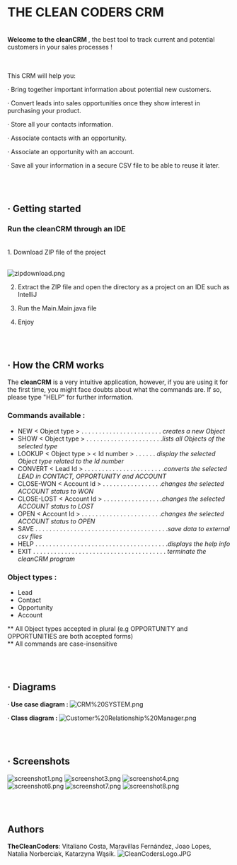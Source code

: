 # THE CLEAN CODERS CRM

<br>
<b> Welcome to the cleanCRM </b>, the best tool to track current and potential customers in your sales processes !

<br><br>
This CRM will help you:

· Bring together important information about potential new customers.

· Convert leads into sales opportunities once they show interest in purchasing your product.

· Store all your contacts information.

· Associate contacts with an opportunity.

· Associate an opportunity with an account.

· Save all your information in a secure CSV file to be able to reuse it later.

<br><br>
## · Getting started

### Run the cleanCRM through an IDE
<br>
1. Download ZIP file of the project

<br>![zipdownload.png](https://github.com/EN-IH-WDPT-JUN21/TheCleanCoders-MugglesAgainstMagic-Homework-1/blob/main/img/zipdownload.png)

2. Extract the ZIP file and open the directory as a project on an IDE such as IntelliJ

3. Run the Main.Main.java file

4. Enjoy

<br><br>
## · How the CRM works

The <b>cleanCRM</b> is a very intuitive application, however, if you are using it for the first time, you might face doubts about what the commands are. If so, please type "HELP" for further information.

### Commands available :

- NEW < Object type > . . . . . . . . . . . . . . . . . . . . . . . _creates a new Object_
- SHOW < Object type > . . . . . . . . . . . . . . . . . . . . . ._lists all Objects of the selected type_
- LOOKUP < Object type > < Id number > . . . . . . _display the selected Object type related to the Id number_
- CONVERT < Lead Id > . . . . . . . . . . . . . . . . . . . . . . ._converts the selected LEAD in CONTACT, OPPORTUNITY and ACCOUNT_
- CLOSE-WON < Account Id > . . . . . . . . . . . . . . . . ._changes the selected ACCOUNT status to WON_
- CLOSE-LOST < Account Id > . . . . . . . . . . . . . . . . ._changes the selected ACCOUNT status to LOST_
- OPEN < Account Id > . . . . . . . . . . . . . . . . . . . . . . ._changes the selected ACCOUNT status to OPEN_
- SAVE . . . . . . . . . . . . . . . . . . . . . . . . . . . . . . . . . . . . . ._save data to external csv files_
- HELP . . . . . . . . . . . . . . . . . . . . . . . . . . . . . . . . . . . . . ._displays the help info_
- EXIT . . . . . . . . . . . . . . . . . . . . . . . . . . . . . . . . . . . . . . _terminate the cleanCRM program_

### Object types :

- Lead
- Contact
- Opportunity
- Account

** All Object types accepted in plural (e.g OPPORTUNITY and OPPORTUNITIES are both accepted forms)
<br> ** All commands are case-insensitive

<br><br>
## · Diagrams

<b>· Use case diagram : </b>
![CRM%20SYSTEM.png](https://github.com/EN-IH-WDPT-JUN21/TheCleanCoders-CRM-Homework-2/blob/main/img/CRM%20SYSTEM.png)

<b>· Class diagram : </b>
![Customer%20Relationship%20Manager.png](https://github.com/EN-IH-WDPT-JUN21/TheCleanCoders-CRM-Homework-2/blob/main/img/Customer%20Relationship%20Manager.png)

<br><br>
## · Screenshots
![screenshot1.png](https://github.com/EN-IH-WDPT-JUN21/TheCleanCoders-CRM-Homework-2/blob/main/img/Screenshot1.png)
![screenshot3.png](https://github.com/EN-IH-WDPT-JUN21/TheCleanCoders-CRM-Homework-2/blob/main/img/Screenshot3.png)
![screenshot4.png](https://github.com/EN-IH-WDPT-JUN21/TheCleanCoders-CRM-Homework-2/blob/main/img/Screenshot4.png)
![screenshot6.png](https://github.com/EN-IH-WDPT-JUN21/TheCleanCoders-CRM-Homework-2/blob/main/img/Screenshot6.png)
![screenshot7.png](https://github.com/EN-IH-WDPT-JUN21/TheCleanCoders-CRM-Homework-2/blob/main/img/Screenshot7.png)
![screenshot8.png](https://github.com/EN-IH-WDPT-JUN21/TheCleanCoders-CRM-Homework-2/blob/main/img/Screenshot8.png)

<br><br>
## Authors

**TheCleanCoders**: Vitaliano Costa, Maravillas Fernández, Joao Lopes, Natalia Norberciak, Katarzyna Wąsik.
![CleanCodersLogo.JPG](https://github.com/EN-IH-WDPT-JUN21/TheCleanCoders-MugglesAgainstMagic-Homework-1/blob/main/img/CleanCodersLogo.JPG)
